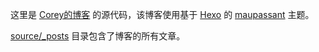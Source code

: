 
这里是 [Corey的博客](corey600.github.io) 的源代码，该博客使用基于 [Hexo](https://hexo.io) 的 [maupassant](https://github.com/tufu9441/maupassant-hexo) 主题。

[source/_posts](https://github.com/Corey600/static-blog/tree/master/source/_posts) 目录包含了博客的所有文章。
